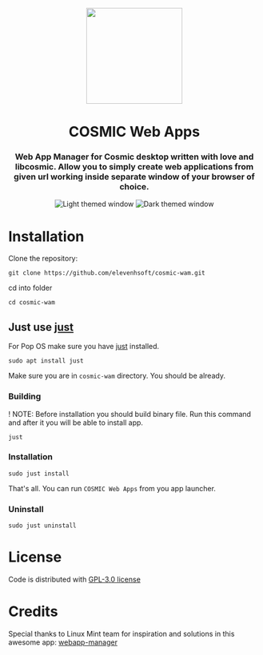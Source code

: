 <div align="center">
  <br>
  <img src="https://raw.githubusercontent.com/elevenhsoft/cosmic-wam/master/data/org.cosmic.Wam.png" width="192" />
  <h1>COSMIC Web Apps</h1>

  <h3>Web App Manager for Cosmic desktop written with love and libcosmic. Allow you to simply create web applications from given url working inside separate window of your browser of choice.</h3>

  ![Light themed window](https://github.com/elevenhsoft/cosmic-wam/blob/master/res/screenshots/window-light.png)
  ![Dark themed window](https://github.com/elevenhsoft/cosmic-wam/blob/master/res/screenshots/window-dark.png)
</div>


# Installation

Clone the repository:

`git clone https://github.com/elevenhsoft/cosmic-wam.git`

cd into folder

`cd cosmic-wam`

## Just use [just](https://github.com/casey/just)

For Pop OS make sure you have [just](https://github.com/casey/just) installed.

`sudo apt install just`

Make sure you are in `cosmic-wam` directory. You should be already.

### Building

! NOTE: Before installation you should build binary file. Run this command and after it you will be able to install app.

`just`

### Installation

`sudo just install`

That's all. You can run `COSMIC Web Apps` from you app launcher.

### Uninstall

`sudo just uninstall`

# License
Code is distributed with [GPL-3.0 license](https://github.com/elevenhsoft/cosmic-wam/blob/master/LICENSE)

# Credits

Special thanks to Linux Mint team for inspiration and solutions in this awesome app: [webapp-manager](https://github.com/linuxmint/webapp-manager)
